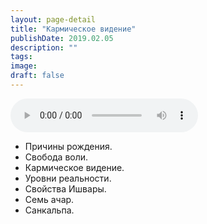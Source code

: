 ```yaml
---
layout: page-detail
title: "Кармическое видение"
publishDate: 2019.02.05
description: ""
tags:
image:
draft: false
---
```


<audio title="2019.02.05 - Кармическое видение.mp3" src="https://filer-api.advayta.org/v1.0/public/files/75388" controls=""></audio>

* Причины рождения.
* Свобода воли.
* Кармическое видение.
* Уровни реальности.
* Свойства Ишвары.
* Семь ачар.
* Санкальпа.

  

